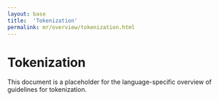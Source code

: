 ```yaml
---
layout: base
title:  'Tokenization'
permalink: mr/overview/tokenization.html
---
```


# Tokenization

This document is a placeholder for the language-specific overview of
guidelines for tokenization.

